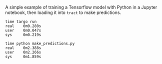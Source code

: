 A simple example of training a Tensorflow model with Python in a Jupyter notebook, then loading it into `tract` to make predictions.

```
time targo run
real    0m0.280s
user    0m0.047s
sys     0m0.219s

time python make_predictions.py
real    0m2.388s
user    0m2.266s
sys     0m1.859s
```